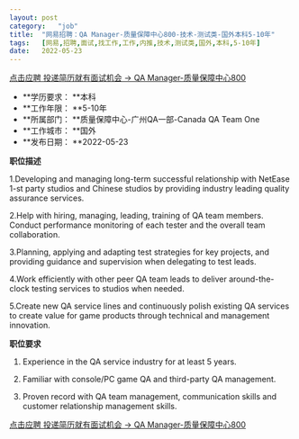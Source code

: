 ```yaml
---
layout:	post
category:	"job"
title:	"网易招聘：QA Manager-质量保障中心800-技术-测试类-国外本科5-10年"
tags:	[网易,招聘,面试,找工作,工作,内推,技术,测试类,国外,本科,5-10年]
date:	2022-05-23
---
```


[点击应聘 投递简历就有面试机会 ->  QA Manager-质量保障中心800](http://mobile.bole.netease.com/bole/boleDetail?id=40022&employeeId=346f03c3cda5f04c&key=all)



- **学历要求： **本科
- **工作年限： **5-10年
- **所属部门： **质量保障中心-广州QA一部-Canada QA Team One
- **工作城市： **国外
- **发布日期： **2022-05-23



**职位描述**

1.Developing and managing long-term successful relationship with NetEase 1-st party studios and Chinese studios by providing industry leading quality assurance services.

2.Help with hiring, managing, leading, training of QA team members. Conduct performance monitoring of each tester and the overall team collaboration.

3.Planning, applying and adapting test strategies for key projects, and providing guidance and supervision when delegating to test leads.

4.Work efficiently with other peer QA team leads to deliver around-the-clock testing services to studios when needed.

5.Create new QA service lines and continuously polish existing QA services to create value for game products through technical and management innovation.



**职位要求**

1. Experience in the QA service industry for at least 5 years.

2. Familiar with console/PC game QA and third-party QA management.

3. Proven record with QA team management, communication skills and customer relationship management skills.



[点击应聘 投递简历就有面试机会 ->  QA Manager-质量保障中心800](http://mobile.bole.netease.com/bole/boleDetail?id=40022&employeeId=346f03c3cda5f04c&key=all)
